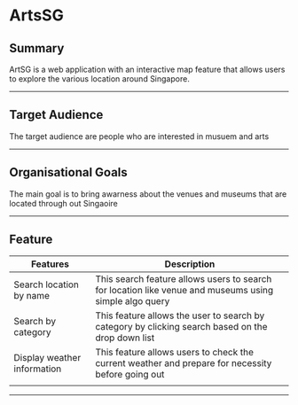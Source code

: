 # **ArtsSG**

## Summary

ArtSG is a web application with an interactive map feature that allows users to explore the various location around Singapore.

---

## Target Audience

The target audience are people who are interested in musuem and arts

---

## Organisational Goals

The main goal is to bring awarness about the venues and museums that are located through out Singaoire

---

## Feature

| Features                    | Description                                                                                            |
| --------------------------- | ------------------------------------------------------------------------------------------------------ |
| Search location by name     | This search feature allows users to search for location like venue and museums using simple algo query |
| Search by category          | This feature allows the user to search by category by clicking search based on the drop down list      |
| Display weather information | This feature allows users to check the current weather and prepare for necessity before going out      |
|  |

---
